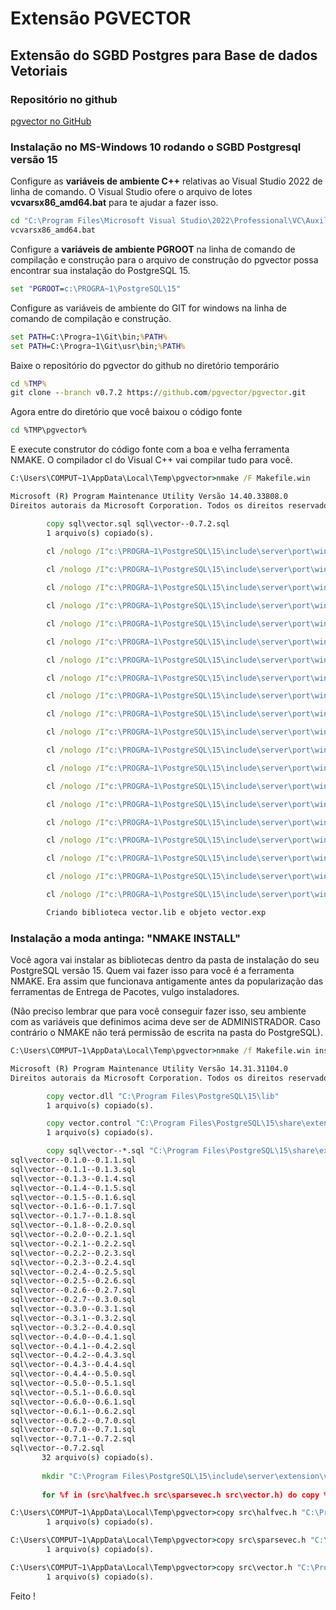# Extensão PGVECTOR

## Extensão do SGBD Postgres para Base de dados Vetoriais

### Repositório no github
[pgvector no GitHub](https://github.com/Azure-Samples/azure-postgres-pgvector-python)

### Instalação no MS-Windows 10 rodando o SGBD Postgresql versão 15

Configure as **variáveis de ambiente C++** relativas ao Visual Studio 2022 de linha de comando. O Visual Studio ofere o arquivo de lotes **vcvarsx86_amd64.bat** para te ajudar a fazer isso.
```cmd
cd "C:\Program Files\Microsoft Visual Studio\2022\Professional\VC\Auxiliary\Build"
vcvarsx86_amd64.bat
```

Configure a **variáveis de ambiente PGROOT** na linha de comando de compilação e construção para o arquivo de construção do pgvector possa encontrar sua instalação do PostgreSQL 15.
```cmd
set "PGROOT=c:\PROGRA~1\PostgreSQL\15"
```

Configure as variáveis de ambiente do GIT for windows na linha de comando de compilação e construção.
```cmd
set PATH=C:\Progra~1\Git\bin;%PATH%
set PATH=C:\Progra~1\Git\usr\bin;%PATH%
```

Baixe o repositório do pgvector do github no diretório temporário
```cmd
cd %TMP%
git clone --branch v0.7.2 https://github.com/pgvector/pgvector.git
```

Agora entre do diretório que você baixou o código fonte
```cmd
cd %TMP\pgvector%
```

E execute construtor do código fonte com a boa e velha ferramenta NMAKE. O compilador cl do Visual C++ vai compilar tudo para você.

```cmd
C:\Users\COMPUT~1\AppData\Local\Temp\pgvector>nmake /F Makefile.win

Microsoft (R) Program Maintenance Utility Versão 14.40.33808.0
Direitos autorais da Microsoft Corporation. Todos os direitos reservados.

        copy sql\vector.sql sql\vector--0.7.2.sql
        1 arquivo(s) copiado(s).
		
        cl /nologo /I"c:\PROGRA~1\PostgreSQL\15\include\server\port\win32_msvc" /I"c:\PROGRA~1\PostgreSQL\15\include\server\port\win32" /I"c:\PROGRA~1\PostgreSQL\15\include\server" /I"c:\PROGRA~1\PostgreSQL\15\include"   /O2 /fp:fast /c src\bitutils.c /Fosrc\bitutils.obj bitutils.c

        cl /nologo /I"c:\PROGRA~1\PostgreSQL\15\include\server\port\win32_msvc" /I"c:\PROGRA~1\PostgreSQL\15\include\server\port\win32" /I"c:\PROGRA~1\PostgreSQL\15\include\server" /I"c:\PROGRA~1\PostgreSQL\15\include"   /O2 /fp:fast /c src\bitvec.c /Fosrc\bitvec.obj bitvec.c

        cl /nologo /I"c:\PROGRA~1\PostgreSQL\15\include\server\port\win32_msvc" /I"c:\PROGRA~1\PostgreSQL\15\include\server\port\win32" /I"c:\PROGRA~1\PostgreSQL\15\include\server" /I"c:\PROGRA~1\PostgreSQL\15\include"   /O2 /fp:fast /c src\halfutils.c /Fosrc\halfutils.obj halfutils.c

        cl /nologo /I"c:\PROGRA~1\PostgreSQL\15\include\server\port\win32_msvc" /I"c:\PROGRA~1\PostgreSQL\15\include\server\port\win32" /I"c:\PROGRA~1\PostgreSQL\15\include\server" /I"c:\PROGRA~1\PostgreSQL\15\include"   /O2 /fp:fast /c src\halfvec.c /Fosrc\halfvec.obj halfvec.c

        cl /nologo /I"c:\PROGRA~1\PostgreSQL\15\include\server\port\win32_msvc" /I"c:\PROGRA~1\PostgreSQL\15\include\server\port\win32" /I"c:\PROGRA~1\PostgreSQL\15\include\server" /I"c:\PROGRA~1\PostgreSQL\15\include"   /O2 /fp:fast /c src\hnsw.c /Fosrc\hnsw.obj hnsw.c

        cl /nologo /I"c:\PROGRA~1\PostgreSQL\15\include\server\port\win32_msvc" /I"c:\PROGRA~1\PostgreSQL\15\include\server\port\win32" /I"c:\PROGRA~1\PostgreSQL\15\include\server" /I"c:\PROGRA~1\PostgreSQL\15\include"   /O2 /fp:fast /c src\hnswbuild.c /Fosrc\hnswbuild.obj hnswbuild.c

        cl /nologo /I"c:\PROGRA~1\PostgreSQL\15\include\server\port\win32_msvc" /I"c:\PROGRA~1\PostgreSQL\15\include\server\port\win32" /I"c:\PROGRA~1\PostgreSQL\15\include\server" /I"c:\PROGRA~1\PostgreSQL\15\include"   /O2 /fp:fast /c src\hnswinsert.c /Fosrc\hnswinsert.obj hnswinsert.c

        cl /nologo /I"c:\PROGRA~1\PostgreSQL\15\include\server\port\win32_msvc" /I"c:\PROGRA~1\PostgreSQL\15\include\server\port\win32" /I"c:\PROGRA~1\PostgreSQL\15\include\server" /I"c:\PROGRA~1\PostgreSQL\15\include"   /O2 /fp:fast /c src\hnswscan.c /Fosrc\hnswscan.obj hnswscan.c

        cl /nologo /I"c:\PROGRA~1\PostgreSQL\15\include\server\port\win32_msvc" /I"c:\PROGRA~1\PostgreSQL\15\include\server\port\win32" /I"c:\PROGRA~1\PostgreSQL\15\include\server" /I"c:\PROGRA~1\PostgreSQL\15\include"   /O2 /fp:fast /c src\hnswutils.c /Fosrc\hnswutils.obj hnswutils.c

        cl /nologo /I"c:\PROGRA~1\PostgreSQL\15\include\server\port\win32_msvc" /I"c:\PROGRA~1\PostgreSQL\15\include\server\port\win32" /I"c:\PROGRA~1\PostgreSQL\15\include\server" /I"c:\PROGRA~1\PostgreSQL\15\include"   /O2 /fp:fast /c src\hnswvacuum.c /Fosrc\hnswvacuum.obj hnswvacuum.c

        cl /nologo /I"c:\PROGRA~1\PostgreSQL\15\include\server\port\win32_msvc" /I"c:\PROGRA~1\PostgreSQL\15\include\server\port\win32" /I"c:\PROGRA~1\PostgreSQL\15\include\server" /I"c:\PROGRA~1\PostgreSQL\15\include"   /O2 /fp:fast /c src\ivfbuild.c /Fosrc\ivfbuild.obj ivfbuild.c

        cl /nologo /I"c:\PROGRA~1\PostgreSQL\15\include\server\port\win32_msvc" /I"c:\PROGRA~1\PostgreSQL\15\include\server\port\win32" /I"c:\PROGRA~1\PostgreSQL\15\include\server" /I"c:\PROGRA~1\PostgreSQL\15\include"   /O2 /fp:fast /c src\ivfflat.c /Fosrc\ivfflat.obj ivfflat.c

        cl /nologo /I"c:\PROGRA~1\PostgreSQL\15\include\server\port\win32_msvc" /I"c:\PROGRA~1\PostgreSQL\15\include\server\port\win32" /I"c:\PROGRA~1\PostgreSQL\15\include\server" /I"c:\PROGRA~1\PostgreSQL\15\include"   /O2 /fp:fast /c src\ivfinsert.c /Fosrc\ivfinsert.obj ivfinsert.c

        cl /nologo /I"c:\PROGRA~1\PostgreSQL\15\include\server\port\win32_msvc" /I"c:\PROGRA~1\PostgreSQL\15\include\server\port\win32" /I"c:\PROGRA~1\PostgreSQL\15\include\server" /I"c:\PROGRA~1\PostgreSQL\15\include"   /O2 /fp:fast /c src\ivfkmeans.c /Fosrc\ivfkmeans.obj ivfkmeans.c

        cl /nologo /I"c:\PROGRA~1\PostgreSQL\15\include\server\port\win32_msvc" /I"c:\PROGRA~1\PostgreSQL\15\include\server\port\win32" /I"c:\PROGRA~1\PostgreSQL\15\include\server" /I"c:\PROGRA~1\PostgreSQL\15\include"   /O2 /fp:fast /c src\ivfscan.c /Fosrc\ivfscan.obj ivfscan.c

        cl /nologo /I"c:\PROGRA~1\PostgreSQL\15\include\server\port\win32_msvc" /I"c:\PROGRA~1\PostgreSQL\15\include\server\port\win32" /I"c:\PROGRA~1\PostgreSQL\15\include\server" /I"c:\PROGRA~1\PostgreSQL\15\include"   /O2 /fp:fast /c src\ivfutils.c /Fosrc\ivfutils.obj ivfutils.c

        cl /nologo /I"c:\PROGRA~1\PostgreSQL\15\include\server\port\win32_msvc" /I"c:\PROGRA~1\PostgreSQL\15\include\server\port\win32" /I"c:\PROGRA~1\PostgreSQL\15\include\server" /I"c:\PROGRA~1\PostgreSQL\15\include"   /O2 /fp:fast /c src\ivfvacuum.c /Fosrc\ivfvacuum.obj ivfvacuum.c

        cl /nologo /I"c:\PROGRA~1\PostgreSQL\15\include\server\port\win32_msvc" /I"c:\PROGRA~1\PostgreSQL\15\include\server\port\win32" /I"c:\PROGRA~1\PostgreSQL\15\include\server" /I"c:\PROGRA~1\PostgreSQL\15\include"   /O2 /fp:fast /c src\sparsevec.c /Fosrc\sparsevec.obj sparsevec.c

        cl /nologo /I"c:\PROGRA~1\PostgreSQL\15\include\server\port\win32_msvc" /I"c:\PROGRA~1\PostgreSQL\15\include\server\port\win32" /I"c:\PROGRA~1\PostgreSQL\15\include\server" /I"c:\PROGRA~1\PostgreSQL\15\include"   /O2 /fp:fast /c src\vector.c /Fosrc\vector.obj vector.c

        cl /nologo /I"c:\PROGRA~1\PostgreSQL\15\include\server\port\win32_msvc" /I"c:\PROGRA~1\PostgreSQL\15\include\server\port\win32" /I"c:\PROGRA~1\PostgreSQL\15\include\server" /I"c:\PROGRA~1\PostgreSQL\15\include"   /O2 /fp:fast src\bitutils.obj src\bitvec.obj src\halfutils.obj src\halfvec.obj src\hnsw.obj src\hnswbuild.obj src\hnswinsert.obj src\hnswscan.obj src\hnswutils.obj src\hnswvacuum.obj src\ivfbuild.obj src\ivfflat.obj src\ivfinsert.obj src\ivfkmeans.obj src\ivfscan.obj src\ivfutils.obj src\ivfvacuum.obj src\sparsevec.obj src\vector.obj "c:\PROGRA~1\PostgreSQL\15\lib\postgres.lib" /link /DLL /OUT:vector.dll    

		Criando biblioteca vector.lib e objeto vector.exp

```

### Instalação a moda antinga: "NMAKE INSTALL"

Você agora vai instalar as bibliotecas dentro da pasta de instalação do seu PostgreSQL versão 15. Quem vai fazer isso para você é a ferramenta NMAKE.
Era assim que funcionava antigamente antes da popularização das ferramentas de Entrega de Pacotes, vulgo instaladores.

(Não preciso lembrar que para você conseguir fazer isso, seu ambiente com as variáveis que definimos acima deve ser de ADMINISTRADOR. Caso contrário o NMAKE não terá permissão de escrita na pasta do PostgreSQL).

```cmd
C:\Users\COMPUT~1\AppData\Local\Temp\pgvector>nmake /f Makefile.win install

Microsoft (R) Program Maintenance Utility Versão 14.31.31104.0
Direitos autorais da Microsoft Corporation. Todos os direitos reservados.

        copy vector.dll "C:\Program Files\PostgreSQL\15\lib"
        1 arquivo(s) copiado(s).

        copy vector.control "C:\Program Files\PostgreSQL\15\share\extension"
        1 arquivo(s) copiado(s).

        copy sql\vector--*.sql "C:\Program Files\PostgreSQL\15\share\extension"
sql\vector--0.1.0--0.1.1.sql
sql\vector--0.1.1--0.1.3.sql
sql\vector--0.1.3--0.1.4.sql
sql\vector--0.1.4--0.1.5.sql
sql\vector--0.1.5--0.1.6.sql
sql\vector--0.1.6--0.1.7.sql
sql\vector--0.1.7--0.1.8.sql
sql\vector--0.1.8--0.2.0.sql
sql\vector--0.2.0--0.2.1.sql
sql\vector--0.2.1--0.2.2.sql
sql\vector--0.2.2--0.2.3.sql
sql\vector--0.2.3--0.2.4.sql
sql\vector--0.2.4--0.2.5.sql
sql\vector--0.2.5--0.2.6.sql
sql\vector--0.2.6--0.2.7.sql
sql\vector--0.2.7--0.3.0.sql
sql\vector--0.3.0--0.3.1.sql
sql\vector--0.3.1--0.3.2.sql
sql\vector--0.3.2--0.4.0.sql
sql\vector--0.4.0--0.4.1.sql
sql\vector--0.4.1--0.4.2.sql
sql\vector--0.4.2--0.4.3.sql
sql\vector--0.4.3--0.4.4.sql
sql\vector--0.4.4--0.5.0.sql
sql\vector--0.5.0--0.5.1.sql
sql\vector--0.5.1--0.6.0.sql
sql\vector--0.6.0--0.6.1.sql
sql\vector--0.6.1--0.6.2.sql
sql\vector--0.6.2--0.7.0.sql
sql\vector--0.7.0--0.7.1.sql
sql\vector--0.7.1--0.7.2.sql
sql\vector--0.7.2.sql
       32 arquivo(s) copiado(s).
	   
       mkdir "C:\Program Files\PostgreSQL\15\include\server\extension\vector"
       
	   for %f in (src\halfvec.h src\sparsevec.h src\vector.h) do copy %f "C:\Program Files\PostgreSQL\15\include\server\extension\vector"

C:\Users\COMPUT~1\AppData\Local\Temp\pgvector>copy src\halfvec.h "C:\Program Files\PostgreSQL\15\include\server\extension\vector"
        1 arquivo(s) copiado(s).

C:\Users\COMPUT~1\AppData\Local\Temp\pgvector>copy src\sparsevec.h "C:\Program Files\PostgreSQL\15\include\server\extension\vector"
        1 arquivo(s) copiado(s).

C:\Users\COMPUT~1\AppData\Local\Temp\pgvector>copy src\vector.h "C:\Program Files\PostgreSQL\15\include\server\extension\vector"
        1 arquivo(s) copiado(s).
```

Feito !

